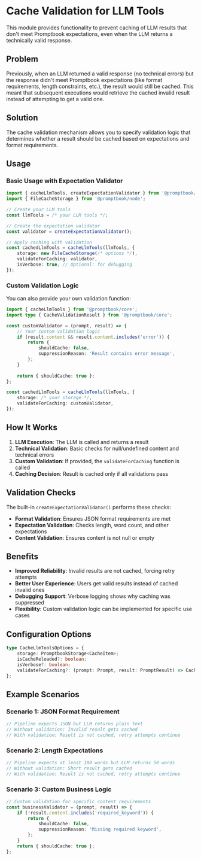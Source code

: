# Cache Validation for LLM Tools

This module provides functionality to prevent caching of LLM results that don't meet Promptbook expectations, even when the LLM returns a technically valid response.

## Problem

Previously, when an LLM returned a valid response (no technical errors) but the response didn't meet Promptbook expectations (like format requirements, length constraints, etc.), the result would still be cached. This meant that subsequent executions would retrieve the cached invalid result instead of attempting to get a valid one.

## Solution

The cache validation mechanism allows you to specify validation logic that determines whether a result should be cached based on expectations and format requirements.

## Usage

### Basic Usage with Expectation Validator

```typescript
import { cacheLlmTools, createExpectationValidator } from '@promptbook/core';
import { FileCacheStorage } from '@promptbook/node';

// Create your LLM tools
const llmTools = /* your LLM tools */;

// Create the expectation validator
const validator = createExpectationValidator();

// Apply caching with validation
const cachedLlmTools = cacheLlmTools(llmTools, {
    storage: new FileCacheStorage(/* options */),
    validateForCaching: validator,
    isVerbose: true, // Optional: for debugging
});
```

### Custom Validation Logic

You can also provide your own validation function:

```typescript
import { cacheLlmTools } from '@promptbook/core';
import type { CacheValidationResult } from '@promptbook/core';

const customValidator = (prompt, result) => {
    // Your custom validation logic
    if (result.content && result.content.includes('error')) {
        return {
            shouldCache: false,
            suppressionReason: 'Result contains error message',
        };
    }
    
    return { shouldCache: true };
};

const cachedLlmTools = cacheLlmTools(llmTools, {
    storage: /* your storage */,
    validateForCaching: customValidator,
});
```

## How It Works

1. **LLM Execution**: The LLM is called and returns a result
2. **Technical Validation**: Basic checks for null/undefined content and technical errors
3. **Custom Validation**: If provided, the `validateForCaching` function is called
4. **Caching Decision**: Result is cached only if all validations pass

## Validation Checks

The built-in `createExpectationValidator()` performs these checks:

- **Format Validation**: Ensures JSON format requirements are met
- **Expectation Validation**: Checks length, word count, and other expectations
- **Content Validation**: Ensures content is not null or empty

## Benefits

- **Improved Reliability**: Invalid results are not cached, forcing retry attempts
- **Better User Experience**: Users get valid results instead of cached invalid ones
- **Debugging Support**: Verbose logging shows why caching was suppressed
- **Flexibility**: Custom validation logic can be implemented for specific use cases

## Configuration Options

```typescript
type CacheLlmToolsOptions = {
    storage: PromptbookStorage<CacheItem>;
    isCacheReloaded?: boolean;
    isVerbose?: boolean;
    validateForCaching?: (prompt: Prompt, result: PromptResult) => CacheValidationResult;
};
```

## Example Scenarios

### Scenario 1: JSON Format Requirement
```typescript
// Pipeline expects JSON but LLM returns plain text
// Without validation: Invalid result gets cached
// With validation: Result is not cached, retry attempts continue
```

### Scenario 2: Length Expectations
```typescript
// Pipeline expects at least 100 words but LLM returns 50 words
// Without validation: Short result gets cached
// With validation: Result is not cached, retry attempts continue
```

### Scenario 3: Custom Business Logic
```typescript
// Custom validation for specific content requirements
const businessValidator = (prompt, result) => {
    if (!result.content.includes('required_keyword')) {
        return {
            shouldCache: false,
            suppressionReason: 'Missing required keyword',
        };
    }
    return { shouldCache: true };
};

